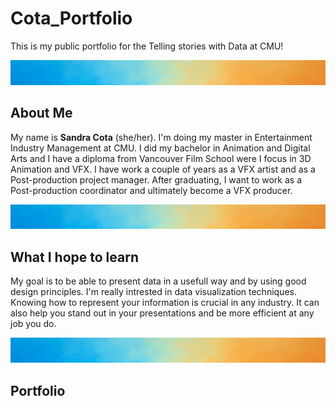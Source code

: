 # Cota_Portfolio
This is my public portfolio for the Telling stories with Data at CMU!

![Picture](Im2.png)

## About Me
My name is **Sandra Cota** (she/her). I'm doing my master in Entertainment Industry Management at CMU. I did my bachelor in Animation and Digital Arts and I have a diploma from Vancouver Film School were I focus in 3D Animation and VFX. I have work a couple of years as a VFX artist and as a Post-production project manager. After graduating, I want to work as a Post-production coordinator and ultimately become a VFX producer.

![Picture](Im2.png)

## What I hope to learn
My goal is to be able to present data in a usefull way and by using good design principles. I'm really intrested in data visualization techniques. Knowing how to represent your information is crucial in any industry. It can also help you stand out in your presentations and be more efficient at any job you do. 

![Picture](Im2.png)

## Portfolio


